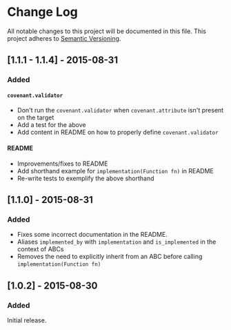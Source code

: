 # Change Log
All notable changes to this project will be documented in this file.
This project adheres to [Semantic Versioning](http://semver.org/).

## [1.1.1 - 1.1.4] - 2015-08-31
### Added

#### `covenant.validator`

* Don't run the `covenant.validator` when `covenant.attribute` isn't present on the target
* Add a test for the above
* Add content in README on how to properly define `covenant.validator`

#### README

* Improvements/fixes to README
* Add shorthand example for `implementation(Function fn)` in README
* Re-write tests to exemplify the above shorthand

## [1.1.0] - 2015-08-31
### Added
* Fixes some incorrect documentation in the README.
* Aliases `implemented_by` with `implementation` and `is_implemented` in the context of ABCs
* Removes the need to explicitly inherit from an ABC before calling `implementation(Function fn)`

## [1.0.2] - 2015-08-30
### Added
Initial release.
